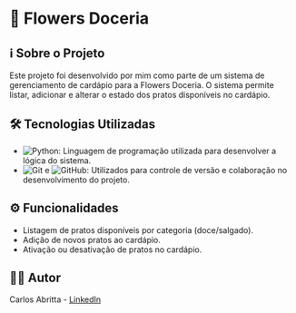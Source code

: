 # 🌸 Flowers Doceria

## ℹ️ Sobre o Projeto

Este projeto foi desenvolvido por mim como parte de um sistema de gerenciamento de cardápio para a Flowers Doceria. O sistema permite listar, adicionar e alterar o estado dos pratos disponíveis no cardápio.

## 🛠️ Tecnologias Utilizadas

- ![Python](https://img.shields.io/badge/Python-3.x-blue?style=flat-square&logo=python&logoColor=white): Linguagem de programação utilizada para desenvolver a lógica do sistema.
- ![Git](https://img.shields.io/badge/Git-Commit-black?style=flat-square&logo=git&logoColor=white) e ![GitHub](https://img.shields.io/badge/GitHub-Repository-black?style=flat-square&logo=github&logoColor=white): Utilizados para controle de versão e colaboração no desenvolvimento do projeto.

## ⚙️ Funcionalidades

- Listagem de pratos disponíveis por categoria (doce/salgado).
- Adição de novos pratos ao cardápio.
- Ativação ou desativação de pratos no cardápio.

## 👨‍💻 Autor

Carlos Abritta - [LinkedIn](https://www.linkedin.com/in/carlos-abritta)
